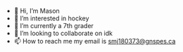 - 👋 Hi, I’m Mason
- 👀 I’m interested in hockey
- 🌱 I’m currently a 7th grader
- 💞️ I’m looking to collaborate on idk
- 📫 How to reach me my email is smj180373@gnspes.ca

<!---
bobjeffsillly/bobjeffsillly is a ✨ special ✨ repository because its `README.md` (this file) appears on your GitHub profile.
You can click the Preview link to take a look at your changes.
--->
